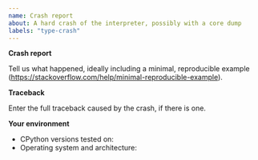 ```yaml
---
name: Crash report
about: A hard crash of the interpreter, possibly with a core dump
labels: "type-crash"
---
```


<!--
  Do not submit this form if you encounter an exception being unexpectedly raised from a Python function.
  Most of the time, these should be filed as bugs, rather than crashes.

  The CPython interpreter is itself written in a different programming language, C.
  For CPython, a "crash" is when Python itself fails, leading to a traceback in the C stack.
-->

**Crash report**

Tell us what happened, ideally including a minimal, reproducible example (https://stackoverflow.com/help/minimal-reproducible-example).

**Traceback**

Enter the full traceback caused by the crash, if there is one.

**Your environment**

<!-- Include as many relevant details as possible about the environment you experienced the bug in -->

- CPython versions tested on:
- Operating system and architecture:

<!--
You can freely edit this text. Remove any lines you believe are unnecessary.
-->
